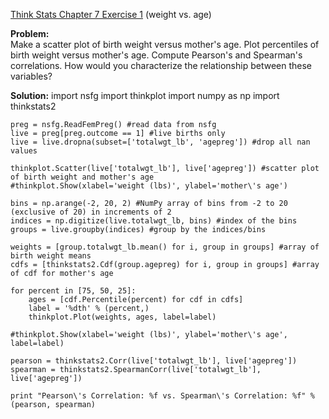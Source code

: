 [Think Stats Chapter 7 Exercise 1](http://greenteapress.com/thinkstats2/html/thinkstats2008.html#toc70) (weight vs. age)

**Problem:**  
Make a scatter plot of birth weight versus mother's age. Plot percentiles of birth weight versus mother's age. Compute Pearson's and Spearman's correlations. How would you characterize the relationship between these variables?

**Solution:**
    import nsfg
    import thinkplot
    import numpy as np
    import thinkstats2

    preg = nsfg.ReadFemPreg() #read data from nsfg
    live = preg[preg.outcome == 1] #live births only
    live = live.dropna(subset=['totalwgt_lb', 'agepreg']) #drop all nan values

    thinkplot.Scatter(live['totalwgt_lb'], live['agepreg']) #scatter plot of birth weight and mother's age
    #thinkplot.Show(xlabel='weight (lbs)', ylabel='mother\'s age')

    bins = np.arange(-2, 20, 2) #NumPy array of bins from -2 to 20 (exclusive of 20) in increments of 2
    indices = np.digitize(live.totalwgt_lb, bins) #index of the bins
    groups = live.groupby(indices) #group by the indices/bins

    weights = [group.totalwgt_lb.mean() for i, group in groups] #array of birth weight means
    cdfs = [thinkstats2.Cdf(group.agepreg) for i, group in groups] #array of cdf for mother's age

    for percent in [75, 50, 25]:
	    ages = [cdf.Percentile(percent) for cdf in cdfs]
	    label = '%dth' % (percent,)
	    thinkplot.Plot(weights, ages, label=label)

    #thinkplot.Show(xlabel='weight (lbs)', ylabel='mother\'s age', label=label)

    pearson = thinkstats2.Corr(live['totalwgt_lb'], live['agepreg'])
    spearman = thinkstats2.SpearmanCorr(live['totalwgt_lb'], live['agepreg'])

    print "Pearson\'s Correlation: %f vs. Spearman\'s Correlation: %f" % (pearson, spearman)
